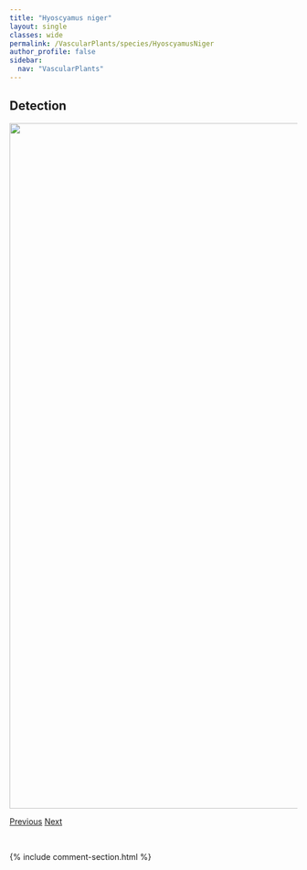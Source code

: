 ```yaml
---
title: "Hyoscyamus niger"
layout: single
classes: wide
permalink: /VascularPlants/species/HyoscyamusNiger
author_profile: false
sidebar:
  nav: "VascularPlants"
---
```


<h2>Detection</h2>

<a href="https://drive.google.com/uc?export=view&id=1YsYRNepjEfdxC9c_1CGyCtUnvFfrm6_Q">
<img src="https://drive.google.com/uc?export=view&id=1YsYRNepjEfdxC9c_1CGyCtUnvFfrm6_Q" height = "1200" width = "800">
</a>


<a href="/DevelopmentWebsite/VascularPlants/species/HymenoxysRichardsonii" class="pagination--pager" title="Hymenoxys richardsonii">Previous</a> <a href="/DevelopmentWebsite/VascularPlants/species/HypericumMajus" class="pagination--pager" title="Hypericum majus">Next</a>

<p>&nbsp;</p>

{% include comment-section.html %}
